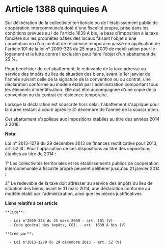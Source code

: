 # Article 1388 quinquies A

Sur délibération de la collectivité territoriale ou de l'établissement public de coopération intercommunale doté d'une
fiscalité propre, prise dans les conditions prévues au I de l'article 1639 A bis, la base d'imposition à la taxe foncière sur
les propriétés bâties des locaux faisant l'objet d'une convention ou d'un contrat de résidence temporaire passé en
application de l'article 101 de la loi n° 2009-323 du 25 mars 2009 de mobilisation pour le logement et la lutte contre
l'exclusion peut faire l'objet d'un abattement de 25 %. 

Pour bénéficier de cet abattement, le redevable de la taxe adresse au service des impôts du lieu de situation des biens,
avant le 1er janvier de l'année suivant celle de la signature de la convention ou du contrat, une déclaration conforme au
modèle établi par l'administration comportant tous les éléments d'identification. Elle doit être accompagnée d'une copie de
la convention ou du contrat de résidence temporaire. 

Lorsque la déclaration est souscrite hors délai, l'abattement s'applique pour la durée restant à courir après le 31 décembre
de l'année de la souscription. 

Cet abattement s'applique aux impositions établies au titre des années 2014 à 2018.

**Nota:**

Loi n° 2013-1279 du 29 décembre 2013 de finances rectificative pour 2013, art. 52 III : Pour l'application de ces
dispositions au titre des impositions établies au titre de 2014 : 

1°  Les collectivités territoriales et les établissements publics de  coopération intercommunale à fiscalité propre peuvent
délibérer jusqu'au  21 janvier 2014 ; 

2° Le redevable de la taxe doit  adresser au service des impôts du lieu de situation des biens, avant le  31 mars 2014, une
déclaration conforme au modèle établi par  l'administration, ainsi que les pièces justificatives.

**Liens relatifs à cet article**

	**Cite**:

	  - Loi n°2009-323 du 25 mars 2009 - art. 101 (V)
	  - Code général des impôts, CGI. - art. 1639 A bis (V)

	**Créé par**:

	  - Loi n°2013-1279 du 29 décembre 2013 - art. 52 (V)
